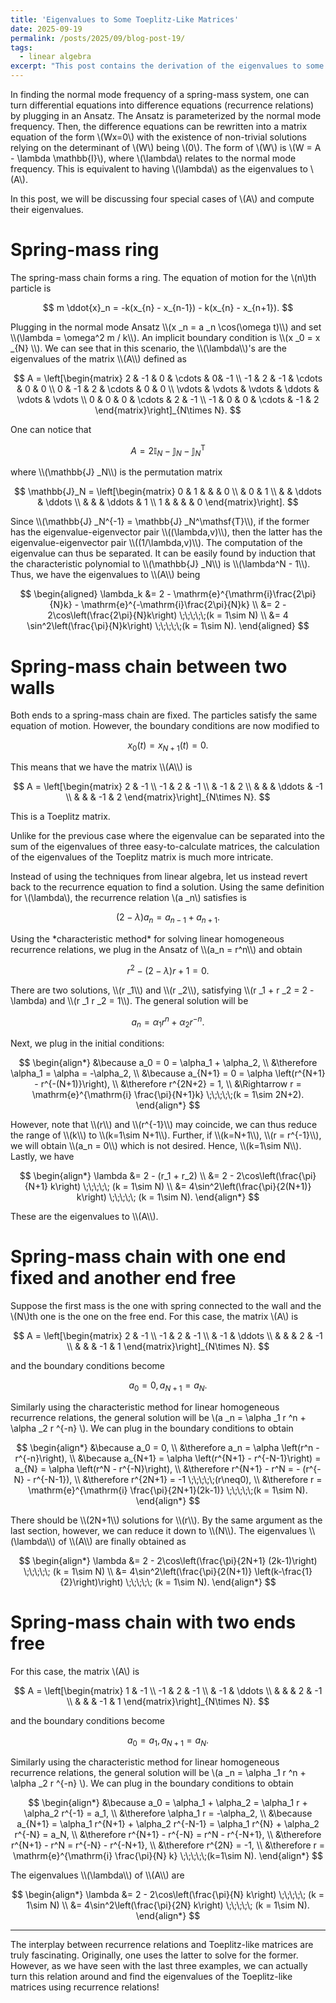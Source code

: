 ```yaml
---
title: 'Eigenvalues to Some Toeplitz-Like Matrices'
date: 2025-09-19
permalink: /posts/2025/09/blog-post-19/
tags:
  - linear algebra
excerpt: "This post contains the derivation of the eigenvalues to some special matrices that relates to spring-mass systems. The derivation of some relies on recurrence relations."
---
```


In finding the normal mode frequency of a spring-mass system, one can turn differential equations into difference equations (recurrence relations) by plugging in an Ansatz. The Ansatz is parameterized by the normal mode frequency. Then, the difference equations can be rewritten into a matrix equation of the form \\(Wx=0\\) with the existence of non-trivial solutions relying on the determinant of \\(W\\) being \\(0\\). The form of \\(W\\) is \\(W = A - \lambda \mathbb{I}\\), where \\(\lambda\\) relates to the normal mode frequency. This is equivalent to having \\(\lambda\\) as the eigenvalues to \\(A\\).

In this post, we will be discussing four special cases of \\(A\\) and compute their eigenvalues.

# Spring-mass ring
The spring-mass chain forms a ring. The equation of motion for the \\(n\\)th particle is
<p>

$$
m \ddot{x}_n = -k(x_{n} - x_{n-1}) - k(x_{n} - x_{n+1}).
$$
</p>
Plugging in the normal mode Ansatz \\(x _n = a _n \cos(\omega t)\\) and set \\(\lambda = \omega^2 m / k\\). An implicit boundary condition is \\(x _0 = x _{N} \\). We can see that in this scenario, the \\(\lambda\\)'s are the eigenvalues of the matrix \\(A\\) defined as
<p>

$$
A = \left[\begin{matrix}
    2 & -1 & 0 & \cdots & 0& -1 \\
    -1 & 2 & -1 & \cdots & 0 & 0 \\
    0 & -1 & 2 & \cdots & 0 & 0 \\
    \vdots & \vdots & \vdots & \ddots & \vdots & \vdots \\
    0 & 0 & 0 & \cdots & 2 & -1 \\
    -1 & 0 & 0 & \cdots & -1 & 2
\end{matrix}\right]_{N\times N}.
$$
</p>
One can notice that
<p>

$$
A = 2 \mathbb{I}_N - \mathbb{J}_N - \mathbb{J}_N^\mathsf{T}
$$
</p>
where \\(\mathbb{J} _N\\) is the permutation matrix
<o>

$$
\mathbb{J}_N = \left[\begin{matrix}
    0 & 1 & & & 0 \\
    & 0 & 1 \\
    & & \ddots & \ddots \\
    & & & \ddots & 1 \\
    1 & & & & 0
\end{matrix}\right].
$$
</p>
Since \\(\mathbb{J} _N^{-1} = \mathbb{J} _N^\mathsf{T}\\), if the former has the eigenvalue-eigenvector pair \\((\lambda,v)\\), then the latter has the eigenvalue-eigenvector pair \\((1/\lambda,v)\\). The computation of the eigenvalue can thus be separated. It can be easily found by induction that the characteristic polynomial to \\(\mathbb{J} _N\\) is \\(\lambda^N - 1\\). Thus, we have the eigenvalues to \\(A\\) being
<p>

$$
\begin{aligned}
    \lambda_k &= 2 - \mathrm{e}^{\mathrm{i}\frac{2\pi}{N}k} - \mathrm{e}^{-\mathrm{i}\frac{2\pi}{N}k} \\
    &= 2 - 2\cos\left(\frac{2\pi}{N}k\right) \;\;\;\;\;(k = 1\sim N) \\
    &= 4 \sin^2\left(\frac{\pi}{N}k\right) \;\;\;\;\;(k = 1\sim N).
\end{aligned}
$$
</p>

# Spring-mass chain between two walls
Both ends to a spring-mass chain are fixed. The particles satisfy the same equation of motion. However, the boundary conditions are now modified to
<p>

$$x_0(t) = x_{N+1}(t) = 0.$$
</p>
This means that we have the matrix \\(A\\) is
<p>

$$
A = \left[\begin{matrix}
    2 & -1 \\
    -1 & 2 & -1 \\
    & -1 & 2 \\
    & & & \ddots & -1 \\
    & & & -1 & 2
\end{matrix}\right]_{N\times N}.
$$
</p>
This is a Toeplitz matrix.

Unlike for the previous case where the eigenvalue can be separated into the sum of the eigenvalues of three easy-to-calculate matrices, the calculation of the eigenvalues of the Toeplitz matrix is much more intricate.

Instead of using the techniques from linear algebra, let us instead revert back to the recurrence equation to find a solution. Using the same definition for \\(\lambda\\), the recurrence relation \\(a _n\\) satisfies is
<p>

$$
(2-\lambda) a_n = a_{n-1} + a_{n+1}.
$$
</p>
Using the *characteristic method* for solving linear homogeneous recurrence relations, we plug in the Ansatz of \\(a_n = r^n\\) and obtain
<p>

$$
r^2 - (2-\lambda) r + 1 = 0.
$$
</p>
There are two solutions, \\(r _1\\) and \\(r _2\\), satisfying \\(r _1 + r _2 = 2 - \lambda) and \\(r _1 r _2 = 1\\). The general solution will be
<p>

$$
a_n = \alpha_1 r^n + \alpha_2 r^{-n}.
$$
</p>

Next, we plug in the initial conditions:
<p>

$$
\begin{align*}
    &\because a_0 = 0 = \alpha_1 + \alpha_2, \\
    &\therefore \alpha_1 = \alpha = -\alpha_2, \\
    &\because a_{N+1} = 0 = \alpha \left(r^{N+1} - r^{-(N+1)}\right), \\
    &\therefore r^{2N+2} = 1, \\
    &\Rightarrow r = \mathrm{e}^{\mathrm{i} \frac{\pi}{N+1}k} \;\;\;\;\;(k = 1\sim 2N+2).
\end{align*}
$$
</p>
However, note that \\(r\\) and \\(r^{-1}\\) may coincide, we can thus reduce the range of \\(k\\) to \\(k=1\sim N+1\\). Further, if \\(k=N+1\\), \\(r = r^{-1}\\), we will obtain \\(a_n = 0\\) which is not desired. Hence, \\(k=1\sim N\\). Lastly, we have
<p>

$$
\begin{align*}
    \lambda &= 2 - (r_1 + r_2) \\
    &= 2 - 2\cos\left(\frac{\pi}{N+1} k\right) \;\;\;\;\; (k = 1\sim N) \\
    &= 4\sin^2\left(\frac{\pi}{2(N+1)} k\right) \;\;\;\;\; (k = 1\sim N).
\end{align*}
$$
</p>
These are the eigenvalues to \\(A\\).

# Spring-mass chain with one end fixed and another end free
Suppose the first mass is the one with spring connected to the wall and the \\(N\\)th one is the one on the free end. For this case, the matrix \\(A\\) is 
<p>

$$
A = \left[\begin{matrix}
    2 & -1 \\
    -1 & 2 & -1 \\
    & -1 & \ddots \\
    & & & 2 & -1 \\
    & & & -1 & 1
\end{matrix}\right]_{N\times N}.
$$
</p>
and the boundary conditions become
<p>

$$a_0 = 0, a_{N+1} = a_{N}.$$
</p>

Similarly using the characteristic method for linear homogeneous recurrence relations, the general solution will be \\(a _n = \alpha _1 r ^n + \alpha _2 r ^{-n} \\). We can plug in the boundary conditions to obtain 
<p>

$$
\begin{align*}
    &\because a_0 = 0, \\
    &\therefore a_n = \alpha \left(r^n - r^{-n}\right), \\
    &\because a_{N+1} = \alpha \left(r^{N+1} - r^{-N-1}\right) = a_{N} = \alpha \left(r^N - r^{-N}\right), \\
    &\therefore r^{N+1} - r^N = - (r^{-N} - r^{-N-1}), \\
    &\therefore r^{2N+1} = -1 \;\;\;\;\;(r\neq0), \\
    &\therefore r = \mathrm{e}^{\mathrm{i} \frac{\pi}{2N+1}(2k-1)} \;\;\;\;\;(k = 1\sim N).
\end{align*}
$$
</p>
There should be \\(2N+1\\) solutions for \\(r\\). By the same argument as the last section, however, we can reduce it down to \\(N\\). The eigenvalues \\(\lambda\\) of \\(A\\) are finally obtained as
<p>

$$
\begin{align*}
    \lambda 
    &= 2 - 2\cos\left(\frac{\pi}{2N+1} (2k-1)\right) \;\;\;\;\; (k = 1\sim N) \\
    &= 4\sin^2\left(\frac{\pi}{2(N+1)} \left(k-\frac{1}{2}\right)\right) \;\;\;\;\; (k = 1\sim N).
\end{align*}
$$
</p>

# Spring-mass chain with two ends free
For this case, the matrix \\(A\\) is 
<p>

$$
A = \left[\begin{matrix}
    1 & -1 \\
    -1 & 2 & -1 \\
    & -1 & \ddots \\
    & & & 2 & -1 \\
    & & & -1 & 1
\end{matrix}\right]_{N\times N}.
$$
</p>
and the boundary conditions become
<p>

$$a_0 = a_1, a_{N+1} = a_{N}.$$
</p>

Similarly using the characteristic method for linear homogeneous recurrence relations, the general solution will be \\(a _n = \alpha _1 r ^n + \alpha _2 r ^{-n} \\). We can plug in the boundary conditions to obtain 
<p>

$$
\begin{align*}
    &\because a_0 = \alpha_1 + \alpha_2 = \alpha_1 r + \alpha_2 r^{-1} = a_1, \\
    &\therefore \alpha_1 r = -\alpha_2, \\
    &\because a_{N+1} = \alpha_1 r^{N+1} + \alpha_2 r^{-N-1} = \alpha_1 r^{N} + \alpha_2 r^{-N} = a_N, \\
    &\therefore r^{N+1} - r^{-N} = r^N - r^{-N+1}, \\
    &\therefore r^{N+1} - r^N = r^{-N} - r^{-N+1}, \\
    &\therefore r^{2N} = -1, \\
    &\therefore r = \mathrm{e}^{\mathrm{i} \frac{\pi}{N} k} \;\;\;\;\;(k=1\sim N).
\end{align*}
$$
</p>
The eigenvalues \\(\lambda\\) of \\(A\\) are
<p>

$$
\begin{align*}
    \lambda 
    &= 2 - 2\cos\left(\frac{\pi}{N} k\right) \;\;\;\;\; (k = 1\sim N) \\
    &= 4\sin^2\left(\frac{\pi}{2N} k\right) \;\;\;\;\; (k = 1\sim N).
\end{align*}
$$
</p>

---
The interplay between recurrence relations and Toeplitz-like matrices are truly fascinating. Originally, one uses the latter to solve for the former. However, as we have seen with the last three examples, we can actually turn this relation around and find the eigenvalues of the Toeplitz-like matrices using recurrence relations!
